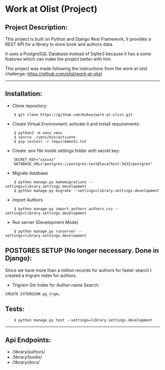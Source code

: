 # Work at Olist (Project)
## Project Description:
This project is built on Python and Django Rest Framework, it provides a REST API for a library to store book and authors data.

It uses a PostgreSQL Database instead of Sqlite3 because it has a some features which can make the project better with him. 

This project was made following the instructions from the work at olist challenge: https://github.com/olist/work-at-olist

---

## Installation:
- Clone repository:
```
    $ git clone https://github.com/bobse/work-at-olist.git 
```
- Create Virtual Environment, activate it and install requirements:
```
    $ python3 -m venv venv 
    $ source ./venv/bin/activate
    $ pip install -r requirements.txt
```
- Create .env file inside settings folder with secret key:
```
    SECRET_KEY="xxxxxx"
    DATABASE_URL="postgres://postgres:test@localhost:5432/postgres"
```
- Migrate database
```
    $ python manage.py makemigrations --settings=library.settings.development
    $ python manage.py migrate --settings=library.settings.development
```
- Import Authors
```
    $ python manage.py import_authors authors.csv --settings=library.settings.development
```
- Run server (Development Mode)
```
    $ python manage.py runserver --settings=library.settings.development
```
## POSTGRES SETUP (No longer necessary. Done in Django):
Since we have more than a million records for authors for faster search I created a trigram index for authors.
- Trigram Gin Index for Author name Search:
```
CREATE EXTENSION pg_trgm;
```
## Tests:
```
    $ python manage.py test --settings=library.settings.development
```
---
## Api Endpoints:
- /library/authors/
- /library/books/
- /library/docs/



